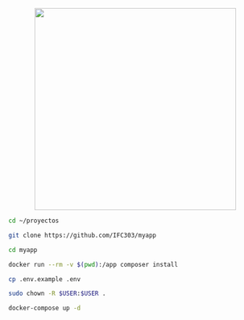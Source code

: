 <p align="center"><a href="https://laravel.com" target="_blank"><img src="https://raw.githubusercontent.com/laravel/art/master/logo-lockup/5%20SVG/2%20CMYK/1%20Full%20Color/laravel-logolockup-cmyk-red.svg" width="400"></a></p>

```bash
cd ~/proyectos
```
```bash
git clone https://github.com/IFC303/myapp
```
```bash
cd myapp
```
```bash
docker run --rm -v $(pwd):/app composer install
```
```bash
cp .env.example .env
```
```bash
sudo chown -R $USER:$USER .
```
```bash
docker-compose up -d
```